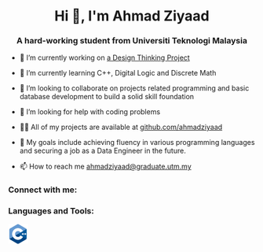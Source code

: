 <h1 align="center">Hi 👋, I'm Ahmad Ziyaad</h1>
<h3 align="center">A hard-working student from Universiti Teknologi Malaysia</h3>

- 🔭 I’m currently working on [a Design Thinking Project](https://www.canva.com/design/DAF3OyWU3qM/gWvc4o1X3_k0QuFyEwPsaw/edit?utm_content=DAF3OyWU3qM&utm_campaign=designshare&utm_medium=link2&utm_source=sharebutton)

- 🌱 I’m currently learning C++, Digital Logic and Discrete Math

- 👯 I’m looking to collaborate on projects related programming and basic database development to build a solid skill foundation

- 🤝 I’m looking for help with coding problems

- 👨‍💻 All of my projects are available at [github.com/ahmadziyaad](github.com/ahmadziyaad)

- 💬 My goals include achieving fluency in various programming languages and securing a job as a Data Engineer in the future.

- 📫 How to reach me ahmadziyaad@graduate.utm.my

<h3 align="left">Connect with me:</h3>
<p align="left">
</p>

<h3 align="left">Languages and Tools:</h3>
<p align="left"> <a href="https://www.w3schools.com/cpp/" target="_blank" rel="noreferrer"> <img src="https://raw.githubusercontent.com/devicons/devicon/master/icons/cplusplus/cplusplus-original.svg" alt="cplusplus" width="40" height="40"/> </a> </p>